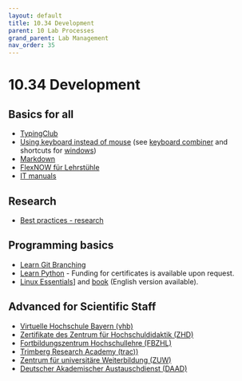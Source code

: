 ```yaml
---
layout: default
title: 10.34 Development
parent: 10 Lab Processes
grand_parent: Lab Management
nav_order: 35
---
```


# 10.34 Development

## Basics for all

- [TypingClub](https://www.typingclub.com/)
- [Using keyboard instead of mouse](https://blog.superhuman.com/keyboard-vs-mouse/) (see [keyboard combiner](https://keycombiner.com/) and shortcuts for [windows](https://www.buero-kaizen.de/windows-shortcuts/))
- [Markdown](https://commonmark.org/help/tutorial/)
- [FlexNOW für Lehrstühle](https://vc.uni-bamberg.de/enrol/index.php?id=268)
- [IT manuals](https://www.uni-bamberg.de/its/anleitungen/)

## Research

- [Best practices - research](https://carpentries-lab.github.io/good-enough-practices/index.html)

## Programming basics

- [Learn Git Branching](https://learngitbranching.js.org/?locale=de_DE)
- [Learn Python](https://www.learnpython.org/) - Funding for certificates is available upon request.
- [Linux Essentials](https://www.tuxcademy.org/product/lxes/)] and [book](https://www.tuxcademy.org/product/grd1/) (English version available).

## Advanced for Scientific Staff

- [Virtuelle Hochschule Bayern (vhb)](https://open.vhb.org/)
- [Zertifikate des Zentrum für Hochschuldidaktik (ZHD)](https://www.uni-bamberg.de/zhd/)
- [Fortbildungszentrum Hochschullehre (FBZHL)](https://www.fbzhl.fau.de/)
- [Trimberg Research Academy (trac))](https://www.uni-bamberg.de/trac/)
- [Zentrum für universitäre Weiterbildung (ZUW)](https://www.uni-bamberg.de/weiterbildung/)
- [Deutscher Akademischer Austauschdienst (DAAD)](https://www.daad.de/de/)
